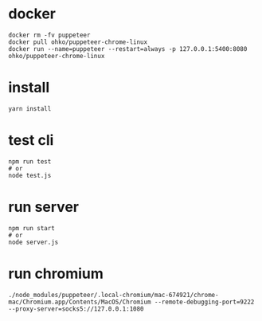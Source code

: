 # docker
```
docker rm -fv puppeteer
docker pull ohko/puppeteer-chrome-linux
docker run --name=puppeteer --restart=always -p 127.0.0.1:5400:8080 ohko/puppeteer-chrome-linux
```

# install
```
yarn install
```

# test cli
```
npm run test
# or
node test.js
```

# run server
```
npm run start
# or
node server.js
```

# run chromium
```
./node_modules/puppeteer/.local-chromium/mac-674921/chrome-mac/Chromium.app/Contents/MacOS/Chromium --remote-debugging-port=9222 --proxy-server=socks5://127.0.0.1:1080
```